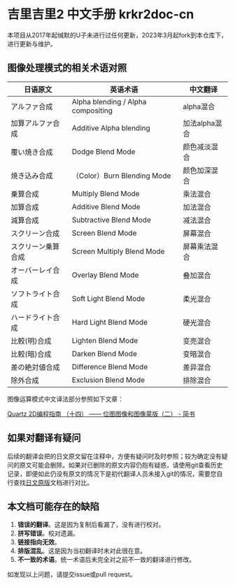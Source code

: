 # 吉里吉里2 中文手册 krkr2doc-cn
本项目从2017年起缄默的U子未进行过任何更新，2023年3月起fork到本仓库下，进行更新与维护。

## 图像处理模式的相关术语对照

| 日语原文     | 英语术语                           | 中文翻译  |
| ------------ | ---------------------------------- | --------- |
| アルファ合成 | Alpha blending / Alpha compositing | alpha混合 |
| 加算アルファ合成 | Additive Alpha blending | 加法alpha混合 |
| 覆い焼き合成 | Dodge Blend Mode |颜色减淡混合|
| 焼き込み合成 | （Color）Burn Blending Mode |颜色加深混合|
| 乗算合成 | Multiply Blend Mode |乘法混合|
| 加算合成 | Additive Blend Mode |加法混合|
| 減算合成 | Subtractive  Blend Mode |减法混合|
| スクリーン合成 | Screen Blend Mode |屏幕混合|
| スクリーン乗算合成 | Screen Multiply Blend Mode |屏幕乘法混合|
| オーバーレイ合成 | Overlay Blend Mode |叠加混合|
| ソフトライト合成 | Soft Light Blend Mode |柔光混合|
| ハードライト合成 | Hard Light Blend Mode |硬光混合|
| 比較(明)合成 | Lighten Blend Mode |变亮混合|
| 比較(暗)合成 | Darken Blend Mode |变暗混合|
| 差の絶対値合成 | Difference Blend Mode |差异混合|
| 除外合成 | Exclusion Blend Mode |排除混合|

图像运算模式中文译法部分参照如下文章：

[Quartz 2D编程指南 （十四） —— 位图图像和图像蒙版（二） - 简书 ](https://www.jianshu.com/p/3e44d805a495)



## 如果对翻译有疑问

后续的翻译会把的日文原文留在注释中，方便有疑问时及时参照；较为确定没有疑问的原文可能会删除。如果对已删除的原文内容仍抱有疑惑，请使用git查看历史记录，即便如此仍没有原文的情况下是初代翻译人员未接入git的情况，需要您自行查找[日文原版](https://github.com/krkrz/krkr2doc)文档进行对比。

## 本文档可能存在的缺陷

1. **错误的翻译**。这是因为复制后看漏了，没有进行校对。
2. **拼写错误**。校对遗漏。
3. **链接指向无效**。
4. **排版混乱**。这是因为当初翻译时未对此很在意。
5. **不一致的术语**。统一术语后未完全对之前不一致的翻译进行修改。

如发现以上问题，请提交issue或pull request。
